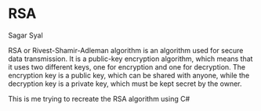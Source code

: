 # RSA
Sagar Syal


RSA or Rivest-Shamir-Adleman algorithm is an algorithm used for secure data transmission. It is a public-key encryption algorithm, which means that it uses two different keys, one for encryption and one for decryption. The encryption key is a public key, which can be shared with anyone, while the decryption key is a private key, which must be kept secret by the owner.

This is me trying to recreate the RSA algorithm using C#
